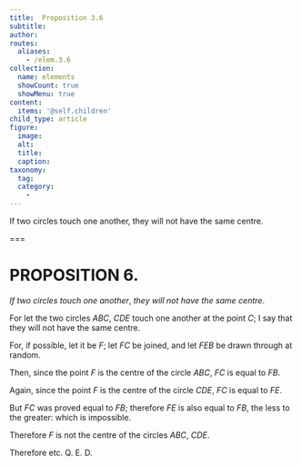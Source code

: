 ```yaml
---
title:  Proposition 3.6
subtitle: 
author:
routes:
  aliases:
    - /elem.3.6
collection:
  name: elements
  showCount: true
  showMenu: true
content:
  items: '@self.children'
child_type: article
figure:
  image:
  alt:
  title:
  caption:
taxonomy:
  tag:
  category:
    - 
---
```


<p><emph>If two circles touch one another</emph>, <emph>they will not have the same centre</emph>. </p>

===

<pb n="13"/><h1>PROPOSITION 6.</h1>
<p><em>If two circles touch one another</em>, <em>they will not have the same centre</em>. </p>

<p>For let the two circles <em>ABC</em>, <em>CDE</em> touch one another at the point <em>C</em>; I say that they will not have the same centre. 
      </p>

<p>For, if possible, let it be <em>F</em>; let <em>FC</em> be joined, and let <em>FEB</em> be drawn through at random. </p>

<p>Then, since the point <em>F</em> is the centre of the circle <em>ABC</em>, <span class="center"><em>FC</em> is equal to <em>FB</em>.</span>
      </p>

<p>Again, since the point <em>F</em> is the centre of the circle <em>CDE</em>, <span class="center"><em>FC</em> is equal to <em>FE</em>.</span>
      </p>

<p>But <em>FC</em> was proved equal to <em>FB</em>; <span class="center">therefore <em>FE</em> is also equal to <em>FB</em>, the less to the greater: which is impossible.</span>
      </p>

<p>Therefore <em>F</em> is not the centre of the circles <em>ABC</em>, <em>CDE</em>. </p>

<p>Therefore etc. Q. E. D.</p>
